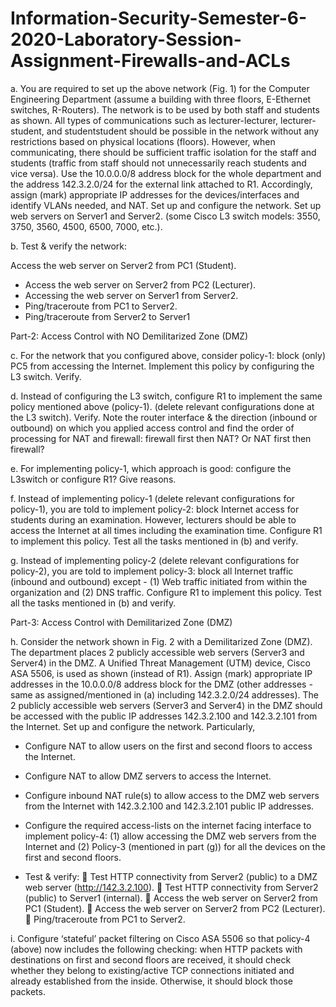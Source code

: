 # Information-Security-Semester-6-2020-Laboratory-Session-Assignment-Firewalls-and-ACLs

a. You are required to set up the above network (Fig. 1) for the Computer Engineering Department (assume a
building with three floors, E-Ethernet switches, R-Routers). The network is to be used by both staff and
students as shown. All types of communications such as lecturer-lecturer, lecturer-student, and studentstudent 
should be possible in the network without any restrictions based on physical locations (floors).
However, when communicating, there should be sufficient traffic isolation for the staff and students (traffic
from staff should not unnecessarily reach students and vice versa). Use the 10.0.0.0/8 address block for the
whole department and the address 142.3.2.0/24 for the external link attached to R1. Accordingly, assign
(mark) appropriate IP addresses for the devices/interfaces and identify VLANs needed, and NAT. Set up and
configure the network. Set up web servers on Server1 and Server2. (some Cisco L3 switch models: 3550, 3750,
3560, 4500, 6500, 7000, etc.).

b. Test & verify the network: 

Access the web server on Server2 from PC1 (Student).
- Access the web server on Server2 from PC2 (Lecturer).
- Accessing the web server on Server1 from Server2.
- Ping/traceroute from PC1 to Server2.
- Ping/traceroute from Server2 to Server1

Part-2: Access Control with NO Demilitarized Zone (DMZ)

c. For the network that you configured above, consider policy-1: block (only) PC5 from accessing the Internet.
Implement this policy by configuring the L3 switch. Verify.

d. Instead of configuring the L3 switch, configure R1 to implement the same policy mentioned above (policy-1).
(delete relevant configurations done at the L3 switch). Verify. Note the router interface & the direction
(inbound or outbound) on which you applied access control and find the order of processing for NAT and
firewall: firewall first then NAT? Or NAT first then firewall?

e. For implementing policy-1, which approach is good: configure the L3switch or configure R1? Give reasons.

f. Instead of implementing policy-1 (delete relevant configurations for policy-1), you are told to implement
policy-2: block Internet access for students during an examination. However, lecturers should be able to
access the Internet at all times including the examination time. Configure R1 to implement this policy. Test
all the tasks mentioned in (b) and verify.

g. Instead of implementing policy-2 (delete relevant configurations for policy-2), you are told to implement
policy-3: block all Internet traffic (inbound and outbound) except - (1) Web traffic initiated from within the
organization and (2) DNS traffic. Configure R1 to implement this policy. Test all the tasks mentioned in (b)
and verify.

Part-3: Access Control with Demilitarized Zone (DMZ)

h. Consider the network shown in Fig. 2 with a Demilitarized Zone (DMZ). The department places 2 publicly
accessible web servers (Server3 and Server4) in the DMZ. A Unified Threat Management (UTM) device, Cisco
ASA 5506, is used as shown (instead of R1). Assign (mark) appropriate IP addresses in the 10.0.0.0/8 address
block for the DMZ (other addresses - same as assigned/mentioned in (a) including 142.3.2.0/24 addresses).
The 2 publicly accessible web servers (Server3 and Server4) in the DMZ should be accessed with the public IP
addresses 142.3.2.100 and 142.3.2.101 from the Internet. Set up and configure the network. Particularly,
- Configure NAT to allow users on the first and second floors to access the Internet.
- Configure NAT to allow DMZ servers to access the Internet.
- Configure inbound NAT rule(s) to allow access to the DMZ web servers from the Internet with
142.3.2.100 and 142.3.2.101 public IP addresses.
- Configure the required access-lists on the internet facing interface to implement policy-4: (1) allow
accessing the DMZ web servers from the Internet and (2) Policy-3 (mentioned in part (g)) for all the
devices on the first and second floors.

- Test & verify:
 Test HTTP connectivity from Server2 (public) to a DMZ web server (http://142.3.2.100).
 Test HTTP connectivity from Server2 (public) to Server1 (internal).
 Access the web server on Server2 from PC1 (Student).
 Access the web server on Server2 from PC2 (Lecturer).
 Ping/traceroute from PC1 to Server2.

i. Configure ‘stateful’ packet filtering on Cisco ASA 5506 so that policy-4 (above) now includes the following
checking: when HTTP packets with destinations on first and second floors are received, it should check
whether they belong to existing/active TCP connections initiated and already established from the inside.
Otherwise, it should block those packets.











